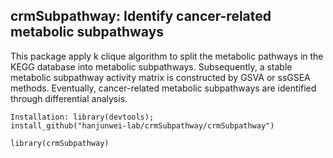 ## crmSubpathway: Identify cancer-related metabolic subpathways

This package apply k clique algorithm to split the metabolic pathways in the KEGG database into metabolic subpathways. Subsequently, a stable metabolic subpathway activity matrix is constructed by GSVA or ssGSEA methods. Eventually, cancer-related metabolic subpathways are identified through differential analysis.

```
Installation: library(devtools); 
install_github("hanjunwei-lab/crmSubpathway/crmSubpathway")

library(crmSubpathway)
```

